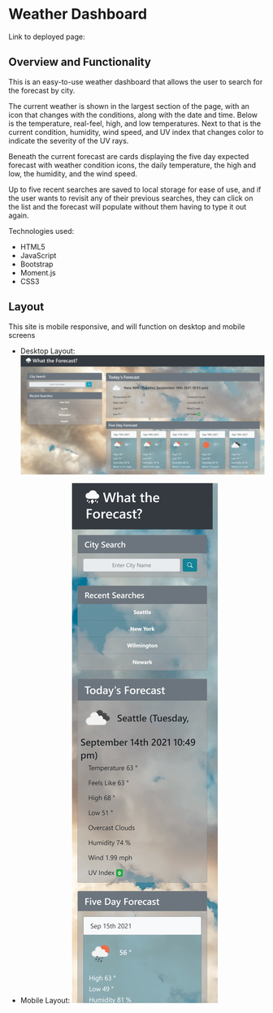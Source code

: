 # Weather Dashboard

Link to deployed page:

## Overview and Functionality

This is an easy-to-use weather dashboard that allows the user to search for the forecast by city. 

The current weather is shown in the largest section of the page, with an icon that changes with the conditions, along with the date and time. Below is the temperature, real-feel, high, and low temperatures. Next to that is the current condition, humidity, wind speed, and UV index that changes color to indicate the severity of the UV rays. 

Beneath the current forecast are cards displaying the five day expected forecast with weather condition icons, the daily temperature, the high and low, the humidity, and the wind speed. 

Up to five recent searches are saved to local storage for ease of use, and if the user wants to revisit any of their previous searches, they can click on the list and the forecast will populate without them having to type it out again. 

Technologies used:
- HTML5
- JavaScript
- Bootstrap
- Moment.js
- CSS3

## Layout

This site is mobile responsive, and will function on desktop and mobile screens

* Desktop Layout:
    ![On a desktop or large tablet, the page displays two columns, with the search bar to the left of the forecast section.](./assets/images/desktop.png)

* Mobile Layout:
    ![On a mobile device, the page displays a more vertical layout and one card per row.](./assets/images/mobile.png)